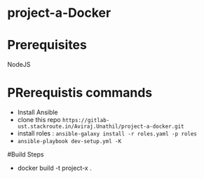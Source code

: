 # project-a-Docker

# Prerequisites

NodeJS

# PRerequistis commands

- Install Ansible
- clone this repo `https://gitlab-ust.stackroute.in/Aviraj.Unathil/project-a-docker.git`
- install roles :  `ansible-galaxy install -r roles.yaml -p roles`
- `ansible-playbook dev-setup.yml -K`

#Build Steps

- docker build -t project-x .

